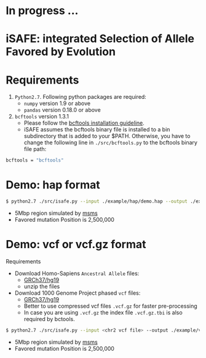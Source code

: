 In progress ...
==========

iSAFE: **i**ntegrated **S**election of **A**llele **F**avored by **E**volution
==========

Requirements
==========
1. ```Python2.7```. Following python packages are required:
    - ```numpy``` version 1.9 or above
    - ```pandas``` version 0.18.0 or above
2. ```bcftools``` version 1.3.1
    - Please follow the [bcftools installation guideline](http://www.htslib.org/download/).
    - iSAFE assumes the bcftools binary file is installed to a bin subdirectory that is added to your $PATH. Otherwise, you have to change the following line in ```./src/bcftools.py``` to the bcftools binary file path: 
```sh
bcftools = "bcftools"
```


Demo: hap format
===========
```sh
$ python2.7 ./src/isafe.py --input ./example/hap/demo.hap --output ./example/hap/demo --format hap
```
* 5Mbp region simulated by [msms](http://www.mabs.at/ewing/msms/index.shtml)
* Favored mutation Position is 2,500,000
 
Demo: vcf or vcf.gz format
===========
Requirements
*  Download Homo-Sapiens ```Ancestral Allele``` files:
    -  [GRCh37/hg19](ftp://ftp.ensembl.org/pub/release-75/fasta/ancestral_alleles/)
    - unzip the files 
* Download 1000 Genome Project phased ```vcf``` files:
    - [GRCh37/hg19](ftp://ftp.1000genomes.ebi.ac.uk/vol1/ftp/release/20130502/)
    - Better to use compressed vcf files ```.vcf.gz``` for faster pre-processing   
    - In case you are using ```.vcf.gz``` the index file ```.vcf.gz.tbi``` is also required by bctools.
```sh
$ python2.7 ./src/isafe.py --input <chr2 vcf file> --output ./example/vcf/LCT --region 2:134108646-139108646 --AA <chr2 Ancestral Allele file> --vcf-cont ./example/vcf/chr2_1000GP3.vcf.gz --sample-case ./example/vcf/case.sample --sample-cont ./example/vcf/cont.sample
```
* 5Mbp region simulated by [msms](http://www.mabs.at/ewing/msms/index.shtml)
* Favored mutation Position is 2,500,000

